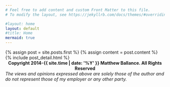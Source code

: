 ```yaml
---
# Feel free to add content and custom Front Matter to this file.
# To modify the layout, see https://jekyllrb.com/docs/themes/#overriding-theme-defaults

#layout: home
layout: default
#title: Home
mermaid: true
---
```


<div class="blog-index">  
  {% assign post = site.posts.first %}
  {% assign content = post.content %}
  {% include post_detail.html %}
</div>

  <div/>
  <center>
  <b>Copyright 2014-{{ site.time | date: '%Y' }} Matthew Ballance. All Rights Reserved</b>
  </center>
  <em>The views and opinions expressed above are solely those of the author and do not 
      represent those of my employer or any other party.</em>
